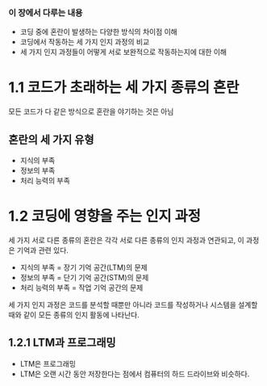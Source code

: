 ### 이 장에서 다루는 내용
- 코딩 중에 혼란이 발생하는 다양한 방식의 차이점 이해
- 코딩에서 작동하는 세 가지 인지 과정의 비교
- 세 가지 인지 과정들이 어떻게 서로 보완적으로 작동하는지에 대한 이해

# 1.1 코드가 초래하는 세 가지 종류의 혼란
모든 코드가 다 같은 방식으로 혼란을 야기하는 것은 아님

## 혼란의 세 가지 유형
- 지식의 부족
- 정보의 부족
- 처리 능력의 부족

# 1.2 코딩에 영향을 주는 인지 과정
세 가지 서로 다른 종류의 혼란은 각각 서로 다른 종류의 인지 과정과 연관되고, 이 과정은 기억과 관련 있다.

- 지식의 부족 = 장기 기억 공간(LTM)의 문제
- 정보의 부족 = 단기 기억 공간(STM)의 문제
- 처리 능력의 부족 = 작업 기억 공간의 문제

세 가지 인지 과정은 코드를 분석할 때뿐만 아니라 코드를 작성하거나 시스템을 설계할 때와 같이 모든 종류의 인지 활동에 나타난다.

## 1.2.1 LTM과 프로그래밍
- LTM은 프로그래밍 
- LTM은 오랜 시간 동안 저장한다는 점에서 컴퓨터의 하드 드라이브와 비슷하다.